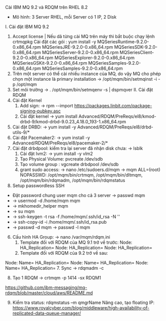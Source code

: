 Cài IBM MQ 9.2 và RDQM trên RHEL 8.2

- Mô hình: 3 Server RHEL, mỗi Server có 1 IP, 2 Disk 

I. Cài đặt IBM MQ 9.2
1. Accept license | Nếu dã từng cài MQ trên máy thì bắt buộc chạy lệnh crtmqpkg
Cài đặt các gói : yum install -y MQSeriesRuntime-9.2.0-0.x86_64.rpm MQSeriesJRE-9.2.0-0.x86_64.rpm MQSeriesSDK-9.2.0-0.x86_64.rpm MQSeriesServer-9.2.0-0.x86_64.rpm MQSeriesClient-9.2.0-0.x86_64.rpm MQSeriesExplorer-9.2.0-0.x86_64.rpm MQSeriesGSKit-9.2.0-0.x86_64.rpm MQSeriesSamples-9.2.0-0.x86_64.rpm MQSeriesSamples-9.2.0-0.x86_64.rpm
1. Trên một server có thể cài nhiều instance của MQ, do vậy MQ cho phép chọn một instance là primary installation -> /opt/mqm/bin/setmqinst -i -p /opt/mqm
2. Set môi trường ->  . /opt/mqm/bin/setmqenv -s  | dspmqver
II. Cài đặt RDQM
1. Cài đặt Kernel
    1. Add sign: -> rpm --import https://packages.linbit.com/package-signing-pubkey.asc
    2. Cài đặt kernel -> yum install Advanced/RDQM/PreReqs/el8/kmod-drbd-9/kmod-drbd-9.0.23_4.18.0_193-1.x86_64.rpm
2. Cài đặt DRBD: -> yum install -y Advanced/RDQM/PreReqs/el8/drbd-utils-9/*
3. Cài đặt Pacemaker2: -> yum install -y Advanced/RDQM/PreReqs/el8/pacemaker-2/*
4. Cài đặt drbdpool: kiểm tra lại server đã nhận disk chưa: -> lsblk
    1. Cài đặt lvm2: -> yum install -y vlm2
    2. Tạo Physical Volume: pvcreate /dev/sdb
    3. Tạo volume group : vgcreate drbdpool /dev/sdb
    4. grant sudo access: -> nano /etc/sudoers.d/mqm -> mqm ALL=(root) NOPASSWD: /opt/mqm/bin/crtmqm, /opt/mqm/bin/dltmqm, /opt/mqm/bin/rdqmadm, /opt/mqm/bin/rdqmstatus
5.  Setup passwordless SSH
- Đặt password chung user mqm cho cả 3 server -> passwd mqm
- -> usermod -d /home/mqm mqm
- -> mkhomedir_helper mqm
- -> su mqm
- -> ssh-keygen -t rsa -f /home/mqm/.ssh/id_rsa -N ''
- -> ssh-copy-id -i /home/mqm/.ssh/id_rsa.pub <private IP address of node>
-  -> passwd -d mqm
	-> passwd -l mqm
6. Cấu hình HA Group: -> nano /var/mqm/rdqm.ini
    1. Template đối với RDQM của MQ 9.1 trở về trước: 
Node:
  HA_Replication=
Node:
  HA_Replication=
Node:
  HA_Replication=
	2. Template đối với RDQM của 9.2 trở về sau:

Node:
  Name=
  HA_Replication=
Node:
  Name=
  HA_Replication=
Node:
  Name=
  HA_Replication=
7. Sync -> rdqmadm -c

8. Tạo 1 RDQM -> crtmqm -p 1414 -sx RDQM1

https://github.com/ibm-messaging/mq-rdqm/blob/master/cloud/aws/README.md

9. Kiểm tra status: rdqmstatus –m qmgrName
Nâng cao, tạo floating IP: https://www.royalcyber.com/blog/middleware/high-availability-of-replicated-data-queue-manager/

